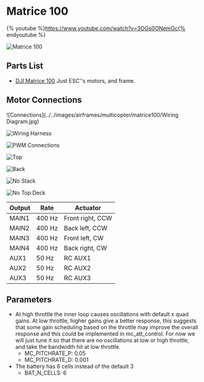# Matrice 100

{% youtube %}https://www.youtube.com/watch?v=3OGs0ONemGc{% endyoutube %}

![Matrice 100](../../images/airframes/multicopter/matrice100/Matrice100.jpg)

## Parts List

  * [DJI Matrice 100](http://store.dji.com/product/matrice-100) Just ESC''s motors, and frame.

## Motor Connections

![Connections](../../images/airframes/multicopter/matrice100/Wiring Diagram.jpg)

![Wiring Harness](../../images/airframes/multicopter/matrice100/WiringHarness.jpg)

![PWM Connections](../../images/airframes/multicopter/matrice100/PwmInput.jpg)

![Top](../../images/airframes/multicopter/matrice100/Top.jpg)

![Back](../../images/airframes/multicopter/matrice100/Back.jpg)

![No Stack](../../images/airframes/multicopter/matrice100/NoStack.jpg)

![No Top Deck](../../images/airframes/multicopter/matrice100/NoTopDeck.jpg)

| Output | Rate | Actuator |
| -- | -- | -- |
| MAIN1 | 400 Hz | Front right, CCW |
| MAIN2 | 400 Hz | Back left, CCW |
| MAIN3 | 400 Hz | Front left, CW |
| MAIN4 | 400 Hz | Back right, CW |
| AUX1 | 50 Hz | RC AUX1 |
| AUX2 | 50 Hz | RC AUX2 |
| AUX3 | 50 Hz | RC AUX3 |

## Parameters

* At high throttle the inner loop causes oscillations with default x quad gains. At low throttle, higher gains give a better response, this suggests that some gain scheduling based on the throttle may improve the overall response and this could be implemented in mc_att_control. For now we will just tune it so that there are no oscillations at low or high throttle, and take the bandwidth hit at low throttle.
	* MC_PITCHRATE_P: 0.05
	* MC_PITCHRATE_D: 0.001
* The battery has 6 cells instead of the default 3
	* BAT_N_CELLS: 6
